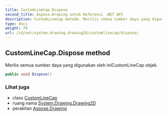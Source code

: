 ```yaml
---
title: CustomLineCap.Dispose
second_title: Aspose.Drawing untuk Referensi .NET API
description: CustomLineCap metode. Merilis semua sumber daya yang digunakan oleh iniCustomLineCap objek.
type: docs
weight: 70
url: /id/net/system.drawing.drawing2d/customlinecap/dispose/
---
```

## CustomLineCap.Dispose method

Merilis semua sumber daya yang digunakan oleh iniCustomLineCap objek.

```csharp
public void Dispose()
```

### Lihat juga

* class [CustomLineCap](../)
* ruang nama [System.Drawing.Drawing2D](../../customlinecap/)
* perakitan [Aspose.Drawing](../../../)


